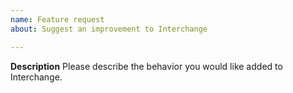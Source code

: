 ```yaml
---
name: Feature request
about: Suggest an improvement to Interchange

---
```


**Description**
Please describe the behavior you would like added to Interchange.
